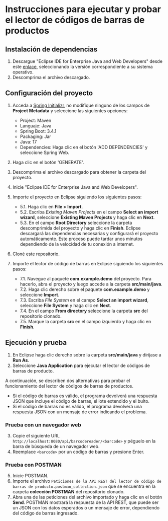 # Instrucciones para ejecutar y probar el lector de códigos de barras de productos
## Instalación de dependencias
1. Descargue "Eclipse IDE for Enterprise Java and Web Developers" desde este [enlace](https://www.eclipse.org/downloads/packages/), seleccionando la versión correspondiente a su sistema operativo.
2. Descomprima el archivo descargado.

## Configuración del proyecto
1. Acceda a [Spring Initializr](https://start.spring.io/), no modifique ninguno de los campos de **Project Metadata** y seleccione las siguientes opciones:
    - Project: Maven
    - Languaje: Java
    - Spring Boot: 3.4.1
    - Packaging: Jar
    - Java: 17
    - Dependencies: Haga clic en el botón 'ADD DEPENDENCIES' y seleccione Spring Web.

2. Haga clic en el botón 'GENERATE'.
3. Descomprima el archivo descargado para obtener la carpeta del proyecto.
4. Inicie "Eclipse IDE for Enterprise Java and Web Developers".
5. Importe el proyecto en Eclipse siguiendo los siguientes pasos:
    - 5.1. Haga clic en **File > Import**.
    - 5.2. Escriba *Existing Maven Projects* en el campo **Select an import wizard**, seleccione **Existing Maven Projects** y haga clic en **Next**.
    - 5.3. En el campo **Root Directory** seleccione la carpeta descomprimida del proyecto y haga clic en **Finish**. Eclipse descargará las dependencias necesarias y configurará el proyecto automáticamente. Este proceso puede tardar unos minutos dependiendo de la velocidad de tu conexión a internet.

6. Cloné este repositorio.
7. Importe el lector de código de barras en Eclipse siguiendo los siguientes pasos:
    - 7.1. Navegue al paquete **com.example.demo** del proyecto. Para hacerlo, abra el proyecto y luego accede a la carpeta **src/main/java**.
    - 7.2. Haga clic derecho sobre el paquete **com.example.demo** y seleccione **Import**.
    - 7.3. Escriba *File System* en el campo **Select an import wizard**, seleccione **File System** y haga clic en **Next**.
    - 7.4. En el campo **From directory** seleccione la carpeta **src** del repositorio clonado.
    - 7.5. Marque la carpeta **src** en el campo izquierdo y haga clic en **Finish**.

## Ejecución y prueba
1. En Eclipse haga clic derecho sobre la carpeta **src/main/java** y diríjase a **Run As**.
2. Seleccione **Java Application** para ejecutar el lector de códigos de barras de producto.

A continuación, se describen dos alternativas para probar el funcionamiento del lector de códigos de barras de productos.

- Si el código de barras es válido, el programa devolverá una respuesta JSON que incluye el código de barras, el lote extendido y el bulto.
- Si el código de barras no es válido, el programa devolverá una respuesta JSON con un mensaje de error indicando el problema.

### Prueba con un navegador web
3. Copie el siguiente URL ```http://localhost:8080/api/barcodereader/<barcode>``` y péguelo en la barra de búsqueda de un navegador web.
4. Reemplace `<barcode>` por un código de barras y presione Enter.

### Prueba con POSTMAN
5. Inicie POSTMAN.
6. Importe el archivo ```Peticiones de la API REST del lector de código de barras de producto.postman_collection.json``` que se encuentra en la carpeta **colección POSTMAN** del repositorio clonado.
7. Abra una de las peticiones del archivo importado y haga clic en el botón **Send**. POSTMAN mostrará la respuesta de la API REST, que puede ser un JSON con los datos esperados o un mensaje de error, dependiendo del código de barras ingresado.